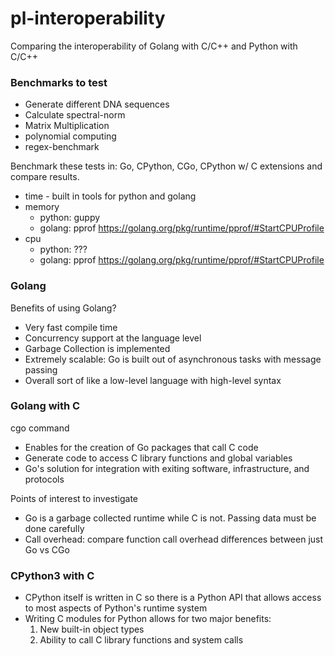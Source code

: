 # pl-interoperability
Comparing the interoperability of Golang with C/C++ and Python with C/C++

### Benchmarks to test
- Generate different DNA sequences
- Calculate spectral-norm
- Matrix Multiplication
- polynomial computing
- regex-benchmark

Benchmark these tests in: Go, CPython, CGo, CPython w/ C extensions and compare results.
- time - built in tools for python and golang
- memory 
  - python: guppy
  - golang: pprof https://golang.org/pkg/runtime/pprof/#StartCPUProfile
- cpu
  - python: ???
  - golang: pprof https://golang.org/pkg/runtime/pprof/#StartCPUProfile


### Golang
Benefits of using Golang?
- Very fast compile time
- Concurrency support at the language level
- Garbage Collection is implemented
- Extremely scalable: Go is built out of asynchronous tasks with message passing 
- Overall sort of like a low-level language with high-level syntax 

### Golang with C
cgo command
- Enables for the creation of Go packages that call C code
- Generate code to access C library functions and global variables
- Go's solution for integration with exiting software, infrastructure, and protocols

Points of interest to investigate
- Go is a garbage collected runtime while C is not. Passing data must be done carefully
- Call overhead: compare function call overhead differences between just Go vs CGo

### CPython3 with C
- CPython itself is written in C so there is a Python API that allows access to most aspects of Python's runtime system
- Writing C modules for Python allows for two major benefits:
  1. New built-in object types
  2. Ability to call C library functions and system calls
